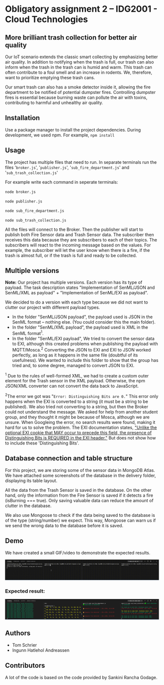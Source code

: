 # Obligatory assignment 2 – IDG2001 - Cloud Technologies

## More brilliant trash collection for better air quality

Our IoT scenario extends the classic smart collecting by emphasizing better air quality. In addition to notifying when the trash is full, our trash can also inform when the trash in the trash can is humid and warm. This trash can often contribute to a foul smell and an increase in rodents. We, therefore, want to prioritize emptying these trash cans.

Our smart trash can also has a smoke detector inside it, allowing the fire department to be notified of potential dumpster fires. Controlling dumpster fires is essential because burning waste can pollute the air with toxins, contributing to harmful and unhealthy air quality.

## Installation
Use a package manager to install the project dependencies. During development, we used npm.
For example, `npm install`

## Usage
The project has multiple files that need to run. In separate terminals run the files '`broker.js`', '`publisher.js`', '`sub_fire_department.js`' and '`sub_trash_collection.js`'

For example write each command in seperate terminals:

`node broker.js`

`node publisher.js`

`node sub_fire_department.js`

`node sub_trash_collection.js`

All the files will connect to the Broker. Then the publisher will start to publish both Fire Sensor data and Trash Sensor data. The subscriber then receives this data because they are subscribers to each of their topics.
The subscribers will react to the incoming message based on the values. For example, the subscriber will let the user know when there is a fire, if the trash is almost full, or if the trash is full and ready to be collected.

## Multiple versions
**Note:** Our project has multiple versions. Each version has its type of payload. The task description states "Implementation of SenML/JSON and SenML/XML as payload" + "Implementation of SenML/EXI as payload".

We decided to do a version with each type because we did not want to clutter our project with different payload types.

-   In the folder "SenML/JSON payload", the payload used is JSON in the SenML format – nothing else. (You could consider this the main folder).
-   In the folder "SenML/XML payload", the payload used is XML in the SenML format<sup>1</sup>.
-   In the folder "SenML/EXI payload", We tried to convert the sensor data to EXI, although this created problems when publishing the payload with MQTT/Mosca.<sup>2</sup> Converting the JSON to EXI and EXI to JSON worked perfectly, as long as it happens in the same file (doubtful of its usefulness). We wanted to include this folder to show that the group has tried and, to some degree, managed to convert JSON to EXI.

<sup>1</sup> Due to the rules of well-formed XML, we had to create a custom outer element for the Trash sensor in the XML payload. Otherwise, the npm JSON/XML converter can not convert the data back to JavaScript.

<sup>2</sup>The error we got was "`Error: Distinguishing Bits are 0.`" This error only happens when the EXI is converted to a string (it must be a string to be published). We also tried not converting to a string, but then the Broker could not understand the message. We asked for help from another student group, and they thought it might be because of Mosca, although we are unsure. When Googleing the error, no search results were found, making it hard for us to solve the problem. The EXI documentation states, ["Unlike the optional EXI cookie that MAY occur to precede this field, the presence of Distinguishing Bits is REQUIRED in the EXI header."](https://www.w3.org/TR/exi/#DistinguishingBits) But does not show how to include these 'Distinguishing Bits'.

## Database connection and table structure
For this project, we are storing some of the sensor data in MongoDB Atlas. We have attached some screenshots of the database in the delivery folder, displaying its table layout.

All the data from the Trash Sensor is saved in the database. On the other hand, only the information from the Fire Sensor is saved if it detects a fire (isBurning === true). Only saving valuable data can reduce the amount of clutter in the database.

We also use Mongoose to check if the data being saved to the database is of the type (string/number) we expect. This way, Mongoose can warn us if we send the wrong data to the database before it is saved.

## Demo
We have created a small GIF/video to demonstrate the expected results.

![GIF](assets/EXI-PAYLOAD.gif)

### Expected result:
![IMAGE](assets/EXI-EXPECTED-RESULT.png)

## Authors
- Tom Schrier
- Ingunn Hatlehol Andreassen

## Contributors
A lot of the code is based on the code provided by Sankini Rancha Godage.